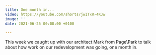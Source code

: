 ```yaml
---
title: One month in...
video: https://youtube.com/shorts/jwITxR-4KJw
image: ''
date: 2021-06-25 00:00:00 +0100

---
```

This week we caught up with our architect Mark from Page\\Park to talk about how work on our redevelopment was going, one month in.